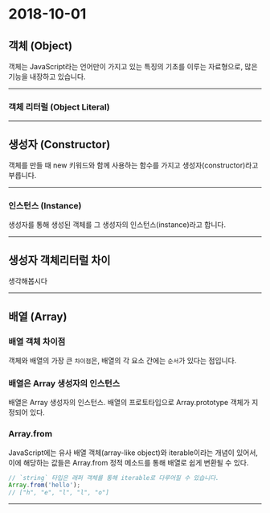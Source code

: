 # 2018-10-01

## 객체 (Object)

객체는 JavaScript라는 언어만이 가지고 있는 특징의 기초를 이루는 자료형으로, 많은 기능을 내장하고 있습니다.

---

### 객체 리터럴 (Object Literal)



---

## 생성자 (Constructor)

객체를 만들 때 new 키워드와 함께 사용하는 함수를 가지고 생성자(constructor)라고 부릅니다.

---

### 인스턴스 (Instance)
생성자를 통해 생성된 객체를 그 생성자의 인스턴스(instance)라고 합니다. 

---

## 생성자 객체리터럴 차이

생각해봅시다

---

## 배열 (Array)

### 배열 객체 차이점

객체와 배열의 가장 큰 `차이점`은, 배열의 각 요소 간에는 `순서`가 있다는 점입니다.

### 배열은 Array 생성자의 인스턴스

배열은 Array 생성자의 인스턴스. 배열의 프로토타입으로 Array.prototype 객체가 지정되어 있다.


### Array.from
JavaScript에는 유사 배열 객체(array-like object)와 iterable이라는 개념이 있어서, 이에 해당하는 값들은 Array.from 정적 메소드를 통해 배열로 쉽게 변환될 수 있다.

```js
// `string` 타입은 래퍼 객체를 통해 iterable로 다루어질 수 있습니다.
Array.from('hello'); 
// ["h", "e", "l", "l", "o"]
``` 
---
